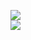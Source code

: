 [![](https://img.shields.io/badge/Made%20With-Github%20Spray-lightgrey.svg?style=for-the-badge&logo=github)](https://github.com/Annihil/github-spray#5618)  
[![](https://i.imgur.com/2DrTn0Z.gif)](https://github.com/Annihil/github-spray)